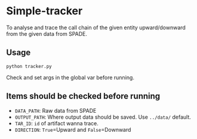 # Simple-tracker
To analyse and trace the call chain of the given entity upward/downward from the given data from SPADE.

## Usage
```
python tracker.py
```
Check and set args in the global var before running.
## Items should be checked before running
- `DATA_PATH`: Raw data from SPADE
- `OUTPUT_PATH`: Where output data should be saved. Use `../data/` default.
- `TAR_ID`: `id` of artifact wanna trace.
- `DIRECTION`: `True`=Upward and `False`=Downward
